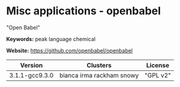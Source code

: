 # Misc applications - openbabel

"Open Babel"

**Keywords:** peak language chemical

**Website:** <https://github.com/openbabel/openbabel>

| Version | Clusters | License |
| ------- | -------- | ------- |
| 3.1.1-gcc9.3.0 | bianca irma rackham snowy | "GPL v2" |
